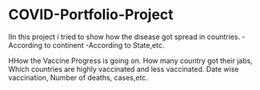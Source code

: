 # COVID-Portfolio-Project
IIn this project i tried to show how the disease got spread in countries. -According to continent -According to State,etc.

HHow the Vaccine Progress is going on. How many country got their jabs, Which countries are highly vaccinated and less vaccinated. Date wise vaccination, Number of deaths, cases,etc.
